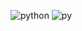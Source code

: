 ![python](https://github.com/user-attachments/assets/68926a05-3972-4924-a76f-a3bd34aff7fd)
![py](https://github.com/user-attachments/assets/82a953e9-6cdf-4dd3-82ac-8e0373de2a91)
